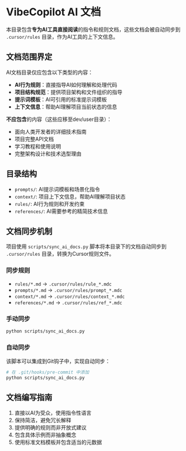 # VibeCopilot AI 文档

本目录包含**专为AI工具直接阅读**的指令和规则文档，这些文档会被自动同步到 `.cursor/rules` 目录，作为AI工具的上下文信息。

## 文档范围界定

AI文档目录仅应包含以下类型的内容：

- **AI行为规则**：直接指导AI如何理解和处理代码
- **项目结构规范**：提供项目架构和文件组织的指导
- **提示词模板**：AI可引用的标准提示词模板
- **上下文信息**：帮助AI理解项目当前状态的信息

**不应包含**的内容（这些应移至dev/user目录）：

- 面向人类开发者的详细技术指南
- 项目完整API文档
- 学习教程和使用说明
- 完整架构设计和技术选型理由

## 目录结构

- `prompts/`: AI提示词模板和场景化指令
- `context/`: 项目上下文信息，帮助AI理解项目状态
- `rules/`: AI行为规则和开发约束
- `references/`: AI需要参考的精简技术信息

## 文档同步机制

项目使用 `scripts/sync_ai_docs.py` 脚本将本目录下的文档自动同步到 `.cursor/rules` 目录，转换为Cursor规则文件。

### 同步规则

- `rules/*.md` → `.cursor/rules/rule_*.mdc`
- `prompts/*.md` → `.cursor/rules/prompt_*.mdc`
- `context/*.md` → `.cursor/rules/context_*.mdc`
- `references/*.md` → `.cursor/rules/ref_*.mdc`

### 手动同步

```bash
python scripts/sync_ai_docs.py
```

### 自动同步

该脚本可以集成到Git钩子中，实现自动同步：

```bash
# 在 .git/hooks/pre-commit 中添加
python scripts/sync_ai_docs.py
```

## 文档编写指南

1. 直接以AI为受众，使用指令性语言
2. 保持简洁，避免冗长解释
3. 提供明确的规则而非开放式建议
4. 包含具体示例而非抽象概念
5. 使用标准文档模板并包含适当的元数据
